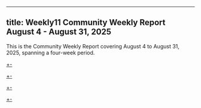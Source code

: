 
---
title: Weekly11 Community Weekly Report August 4 - August 31, 2025
---

This is the Community Weekly Report covering August 4 to August 31, 2025, spanning a four-week period.

[+-](/weekly/weekly11/official.md#:embed)

[+-](/weekly/weekly11/projects.md#:embed)

[+-](/weekly/weekly11/packages.md#:embed)

[+-](/weekly/weekly11/community.md#:embed)